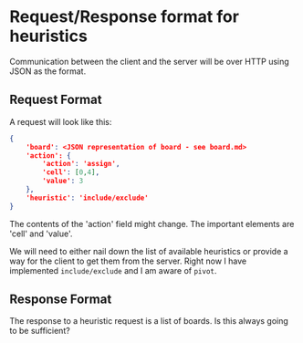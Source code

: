 # Request/Response format for heuristics

Communication between the client and the server will be over HTTP using JSON as the format.

## Request Format

A request will look like this:

```json
{
    'board': <JSON representation of board - see board.md>
    'action': {
        'action': 'assign',
        'cell': [0,4],
        'value': 3
    },
    'heuristic': 'include/exclude'
}
```

The contents of the 'action' field might change.  The important elements are 'cell' and 'value'.

We will need to either nail down the list of available heuristics or provide a way for the client to get them from the server.  Right now I have implemented `include/exclude` and I am aware of `pivot`.

## Response Format

The response to a heuristic request is a list of boards.  Is this always going to be sufficient?
